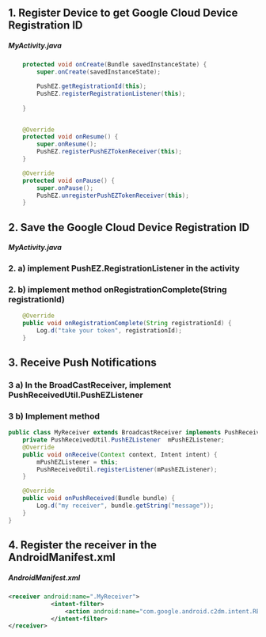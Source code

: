 <h2>1. Register Device to get Google Cloud Device Registration ID</h2>
<h5> MyActivity.java </h5>

```java
    protected void onCreate(Bundle savedInstanceState) {
        super.onCreate(savedInstanceState);

        PushEZ.getRegistrationId(this);
        PushEZ.registerRegistrationListener(this);
        
    }


    @Override
    protected void onResume() {
        super.onResume();
        PushEZ.registerPushEZTokenReceiver(this);
    }

    @Override
    protected void onPause() {
        super.onPause();
        PushEZ.unregisterPushEZTokenReceiver(this);
    }
```

<h2>2. Save the Google Cloud Device Registration ID</h2>
<h5>MyActivity.java</h5>
<h3>2. a) implement PushEZ.RegistrationListener in the activity </h3>
<h3>2. b) implement method onRegistrationComplete(String registrationId)</h3>


```java
    @Override
    public void onRegistrationComplete(String registrationId) {
        Log.d("take your token", registrationId);
    }
```
<h2>3. Receive Push Notifications </h2>
<h3>3 a) In the BroadCastReceiver, implement PushReceivedUtil.PushEZListener</h3>
<h3>3 b) Implement method</h3>

```java
public class MyReceiver extends BroadcastReceiver implements PushReceivedUtil.PushEZListener {
    private PushReceivedUtil.PushEZListener  mPushEZListener;
    @Override
    public void onReceive(Context context, Intent intent) {
        mPushEZListener = this;
        PushReceivedUtil.registerListener(mPushEZListener);
    }

    @Override
    public void onPushReceived(Bundle bundle) {
        Log.d("my receiver", bundle.getString("message"));
    }
}
```

<h2>4. Register the receiver in the AndroidManifest.xml</h2>
<h5>AndroidManifest.xml</h5>

```xml
<receiver android:name=".MyReceiver">
            <intent-filter>
                <action android:name="com.google.android.c2dm.intent.RECEIVE" />
            </intent-filter>
</receiver>
```


